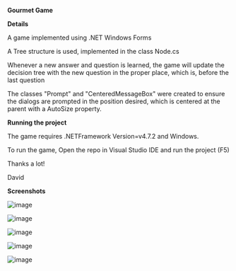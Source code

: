 **Gourmet Game**


**Details**

A game implemented using .NET Windows Forms

A Tree structure is used, implemented in the class Node.cs

Whenever a new answer and question is learned, the game will update the decision tree with the new question in the proper place, which is, before the last question

The classes "Prompt" and "CenteredMessageBox" were created to ensure the dialogs are prompted in the position desired, which is centered at the parent with a AutoSize property.


**Running the project** 

The game requires .NETFramework Version=v4.7.2 and Windows.

To run the game, Open the repo in Visual Studio IDE and run the project (F5)

Thanks a lot!

David


**Screenshots**

![image](https://github.com/davidchazanas/GourmetGame/assets/30768299/5810bf8f-50e5-4f1e-89ee-863bd07fb9bc)

![image](https://github.com/davidchazanas/GourmetGame/assets/30768299/b09d2e6e-db3f-41a7-a041-5e1adc36f4a6)

![image](https://github.com/davidchazanas/GourmetGame/assets/30768299/e29df8ae-e956-49e5-aa31-9fdf73a736ce)

![image](https://github.com/davidchazanas/GourmetGame/assets/30768299/b92cc6e3-ed9f-4c4f-ab11-329a822bc7e1)


![image](https://github.com/davidchazanas/GourmetGame/assets/30768299/a1013242-c005-43d2-89dd-14c4844cdb36)



